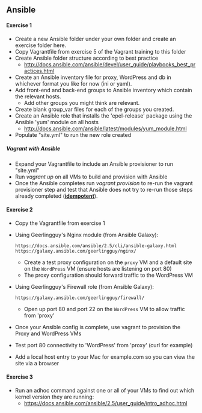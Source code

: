 ## Ansible

#### Exercise 1
* Create a new Ansible folder under your own folder and create an exercise folder here.
* Copy Vagrantfile from exercise 5 of the Vagrant training to this folder
* Create Ansible folder structure according to best practice
	* http://docs.ansible.com/ansible/devel/user_guide/playbooks_best_practices.html
* Create an Ansible inventory file for proxy, WordPress and db in whichever format you like for now (ini or yaml).
* Add front-end and back-end groups to Ansible inventory which contain the relevant hosts.
	* Add other groups you might think are relevant.
* Create blank group_var files for each of the groups you created.
* Create an Ansible role that installs the 'epel-release' package using the Ansible 'yum' module on all hosts 
	* http://docs.ansible.com/ansible/latest/modules/yum_module.html
* Populate "site.yml" to run the new role created

##### Vagrant with Ansible
* Expand your Vagrantfile to include an Ansible provisioner to run "site.yml" 
* Run *vagrant up* on all VMs to build and provision with Ansible
* Once the Ansible completes run *vagrant provision* to re-run the vagrant provisioner step and test that Ansible does not try to re-run those steps already completed (**[idempotent](https://en.wikipedia.org/wiki/Idempotence)**).
	
#### Exercise 2
* Copy the Vagrantfile from exercise 1
* Using Geerlingguy's Nginx module (from Ansible Galaxy):
	``` 
	https://docs.ansible.com/ansible/2.5/cli/ansible-galaxy.html
	https://galaxy.ansible.com/geerlingguy/nginx/ 
	```
  * Create a test proxy configuration on the `proxy` VM and a default site on the `WordPress` VM (ensure hosts are listening on port 80)
  * The proxy configuration should forward traffic to the WordPress VM
  
* Using Geerlingguy's Firewall role (from Ansible Galaxy):
  ``` 
  https://galaxy.ansible.com/geerlingguy/firewall/ 
  ```
  * Open up port 80 and port 22 on the `WordPress` VM to allow traffic from 'proxy' 
  
* Once your Ansible config is complete, use vagrant to provision the Proxy and WordPress VMs
* Test port 80 connectivity to 'WordPress' from 'proxy' (curl for example)
* Add a local host entry to your Mac for example.com so you can view the site via a browser

#### Exercise 3

* Run an adhoc command against one or all of your VMs to find out which kernel version they are running:	
	* https://docs.ansible.com/ansible/2.5/user_guide/intro_adhoc.html
